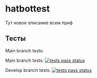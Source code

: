 # hatbottest

Тут новое описание всем приф

## Тесты
Main branch tests: 

Main branch tests: [![tests pass status](https://github.com/RainixSTR/hattest/actions/workflows/test_pipeline.yml/badge.svg?branch=main)](https://https://github.com/RainixSTR/hattest/actions/workflows/test_pipeline.yml)

Develop branch tests: [![tests pass status](https://github.com/RainixSTR/hattest/actions/workflows/test_pipeline.yml/badge.svg?branch=develop)](https://github.com/RainixSTR/hattest/actions/workflows/test_pipeline.yml)
